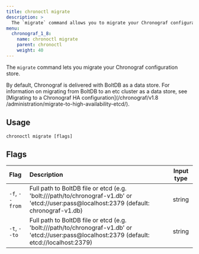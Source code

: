 ```yaml
---
title: chronoctl migrate
description: >
  The `migrate` command allows you to migrate your Chronograf configuration store.
menu:
  chronograf_1_8:
    name: chronoctl migrate
    parent: chronoctl
    weight: 40
---
```


The `migrate` command lets you migrate your Chronograf configuration store.

By default, Chronograf is delivered with BoltDB as a data store. For information on migrating from BoltDB to an etc cluster as a data store, see [Migrating to a Chronograf HA configuration](/chronograf/v1.8
/administration/migrate-to-high-availability-etcd/).

## Usage
```
chronoctl migrate [flags]
```

## Flags
| Flag           | Description                         | Input type  |
|:----           |:-----------                         |:----------: |
| `-f`, `--from` | Full path to BoltDB file or etcd (e.g. 'bolt:///path/to/chronograf-v1.db' or 'etcd://user:pass@localhost:2379 (default: chronograf-v1.db)    |  string       |
| `-t`, `--to`   | Full path to BoltDB file or etcd (e.g. 'bolt:///path/to/chronograf-v1.db' or 'etcd://user:pass@localhost:2379 (default: etcd://localhost:2379) | string      |
